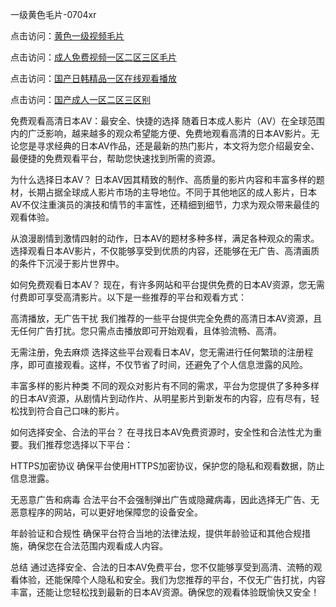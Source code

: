 
一级黄色毛片-0704xr


点击访问：<a href="https://gda-c7m.pages.dev/">黄色一级视频毛片</a>

点击访问：<a href="https://bsdf-5f5.pages.dev/">成人免费视频一区二区三区毛片</a>

点击访问：<a href="https://cfad.pages.dev/">国产日韩精品一区在线观看播放</a>

点击访问：<a href="https://rtj-3zo.pages.dev/">国产成人一区二区三区别</a>


免费观看高清日本AV：最安全、快捷的选择
随着日本成人影片（AV）在全球范围内的广泛影响，越来越多的观众希望能方便、免费地观看高清的日本AV影片。无论您是寻求经典的日本AV作品，还是最新的热门影片，本文将为您介绍最安全、最便捷的免费观看平台，帮助您快速找到所需的资源。

为什么选择日本AV？
日本AV因其精致的制作、高质量的影片内容和丰富多样的题材，长期占据全球成人影片市场的主导地位。不同于其他地区的成人影片，日本AV不仅注重演员的演技和情节的丰富性，还精细到细节，力求为观众带来最佳的观看体验。

从浪漫剧情到激情四射的动作，日本AV的题材多种多样，满足各种观众的需求。选择观看日本AV影片，不仅能够享受到优质的内容，还能够在无广告、高清画质的条件下沉浸于影片世界中。

如何免费观看日本AV？
现在，有许多网站和平台提供免费的日本AV资源，您无需付费即可享受高清影片。以下是一些推荐的平台和观看方式：

高清播放，无广告干扰
我们推荐的一些平台提供完全免费的高清日本AV资源，且无任何广告打扰。您只需点击播放即可开始观看，且体验流畅、高清。

无需注册，免去麻烦
选择这些平台观看日本AV，您无需进行任何繁琐的注册程序，即可直接观看。这样，不仅节省了时间，还避免了个人信息泄露的风险。

丰富多样的影片种类
不同的观众对影片有不同的需求，平台为您提供了多种多样的日本AV资源，从剧情片到动作片、从明星影片到新发布的内容，应有尽有，轻松找到符合自己口味的影片。

如何选择安全、合法的平台？
在寻找日本AV免费资源时，安全性和合法性尤为重要。我们推荐您选择以下平台：

HTTPS加密协议
确保平台使用HTTPS加密协议，保护您的隐私和观看数据，防止信息泄露。

无恶意广告和病毒
合法平台不会强制弹出广告或隐藏病毒，因此选择无广告、无恶意程序的网站，可以更好地保障您的设备安全。

年龄验证和合规性
确保平台符合当地的法律法规，提供年龄验证和其他合规措施，确保您在合法范围内观看成人内容。

总结
通过选择安全、合法的日本AV免费平台，您不仅能够享受到高清、流畅的观看体验，还能保障个人隐私和安全。我们为您推荐的平台，不仅无广告打扰，内容丰富，还能让您轻松找到最新的日本AV资源。确保您的观看体验既愉快又安全！






<span style="display:none;">[Canonical link](https://github.com/dtnnn20250704/185412）</span>
